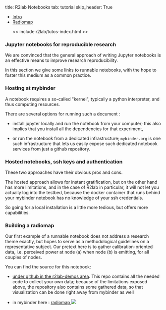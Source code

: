 title: R2lab Notebooks
tab: tutorial
skip_header: True

<script src="https://cdnjs.cloudflare.com/ajax/libs/jsdiff/3.2.0/diff.min.js"></script>
<script src="/assets/r2lab/open-tab.js"></script>
<script src="/assets/r2lab/r2lab-diff.js"></script>
<style>@import url("/assets/r2lab/r2lab-diff.css")</style>


<ul class="nav nav-tabs">
  <li class="active"> <a href="#JUPYTER">Intro</a> </li>
  <li> <a href="#RADIOMAP">Radiomap</a> </li>

<< include r2lab/tutos-index.html >>
</ul>


<div id="contents" class="tab-content" markdown="1">

<!------------ JUPYTER ------------>
<div id="JUPYTER" class="tab-pane fade in active" markdown="1">

### Jupyter notebooks for reproducible research

We are convinced that the general approach of writing Jupyter
notebooks is an effective means to improve research
reproducibility.

In this section we give some links to runnable notebooks, with the
hope to foster this medium as a common practice.

### Hosting at mybinder

A notebook requires a so-called "kernel", typically a python interpreter, and thus computing resources.

There are several options for running such a document :

* install jupyter locally and run the notebook from your computer;
  this also implies that you install all the dependencies for that
  experiment,

* or run the notebook from a dedicated infrastructure; `mybinder.org`
  is one such infrastructure that lets us easily expose such dedicated
  notebook services from just a github repository.

### Hosted notebooks, ssh keys and authentication

These two approaches have their obvious pros and cons.

The hosted approach allows for instant gratification, but on the other
hand has more limitations, and in the case of R2lab in particular, it
will not let you actually log into the testbed, because the docker
container that runs behind your mybinder notebook has no knowledge of
your ssh credentials.

So going for a local installation is a little more tedious, but offers
more capabilities.


</div>

<!------------ RADIOMAP ------------>
<div id="RADIOMAP" class="tab-pane fade" markdown="1">

### Building a radiomap

Our first example of a runnable notebook does not address a research
theme exactly, but hopes to serve as a methodological guidelines on a
representative subject. Our pretext here is to gather
calibration-oriented data, i.e. perceived power at node (a) when node
(b) is emitting, for all couples of nodes.

You can find the source for this notebook:

* [under github in the r2lab-demos area](https://parmentelat/r2lab-demos/radiomap).  This repo
  contains all the needed code to collect your own data; because of the
  limitations exposed above, the repository also contains some
  gathered data, so that visualization can be done right away from mybinder as well


* in mybinder here :
  <a href="https://mybinder.org/v2/gh/parmentelat/r2lab-demos/master?filepath=radiomap%2Fradiomap.ipynb" target='_'>
  radiomap <img src="https://mybinder.org/badge.svg">
  </a>

</div> 

</div> <!-- end div contents -->
